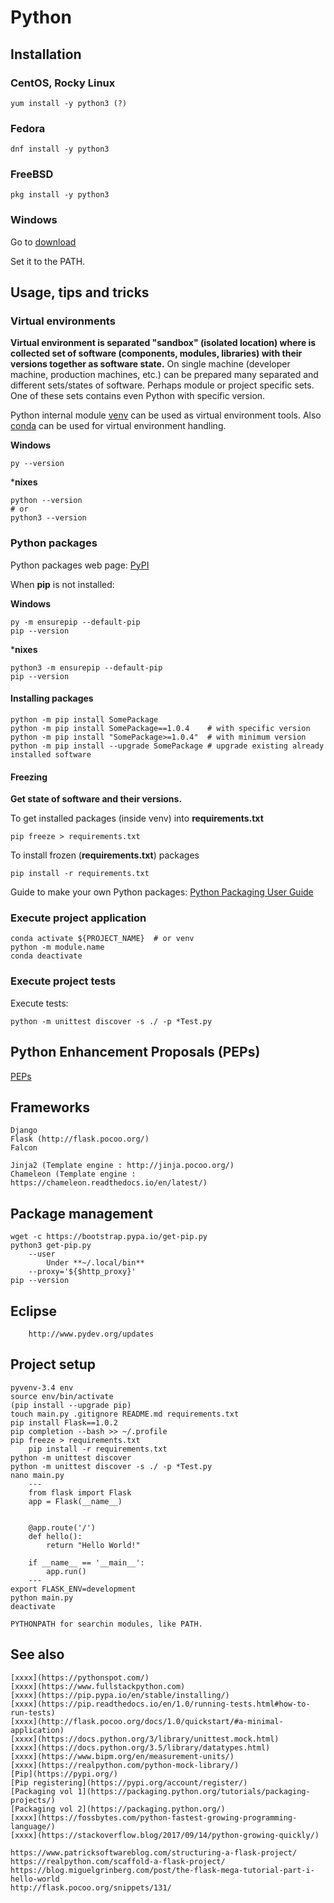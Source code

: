 # Python

## Installation

### CentOS, Rocky Linux

```shell
yum install -y python3 (?)
```

### Fedora

```shell
dnf install -y python3
```

### FreeBSD

```shell
pkg install -y python3
```

### Windows

Go to [download](https://www.python.org/downloads/)

Set it to the PATH.

## Usage, tips and tricks

### Virtual environments

**Virtual environment is separated "sandbox" (isolated location) where is collected set of software (components,
modules, libraries) with their versions together as software state.** On single machine (developer machine, production
machines, etc.) can be prepared many separated and different sets/states of software. Perhaps module or project specific
sets. One of these sets contains even Python with specific version.

Python internal module [venv](venv.html) can be used as virtual environment tools. Also [conda](conda.html) can be used
for virtual environment handling.

**Windows**

```commandline
py --version
```

***nixes**

```shell
python --version
# or
python3 --version
```

### Python packages

Python packages web page: [PyPI](https://pypi.org/)

When **pip** is not installed:

**Windows**

```commandline
py -m ensurepip --default-pip
pip --version
```

***nixes**

```shell
python3 -m ensurepip --default-pip
pip --version
```

#### Installing packages

```shell
python -m pip install SomePackage
python -m pip install SomePackage==1.0.4    # with specific version
python -m pip install "SomePackage>=1.0.4"  # with minimum version
python -m pip install --upgrade SomePackage # upgrade existing already installed software
```

#### Freezing

**Get state of software and their versions.**

To get installed packages (inside venv) into **requirements.txt**

```shell
pip freeze > requirements.txt
```

To install frozen (**requirements.txt**) packages

```shell
pip install -r requirements.txt
```

Guide to make your own Python packages: [Python Packaging User Guide](https://packaging.python.org/en/latest/)

### Execute project application

```shell
conda activate ${PROJECT_NAME}  # or venv
python -m module.name
conda deactivate
```

### Execute project tests

Execute tests:

```shell
python -m unittest discover -s ./ -p *Test.py
```

## Python Enhancement Proposals (PEPs)

[PEPs](https://peps.python.org/)

## Frameworks

    Django
    Flask (http://flask.pocoo.org/)
    Falcon

    Jinja2 (Template engine : http://jinja.pocoo.org/)
    Chameleon (Template engine : https://chameleon.readthedocs.io/en/latest/)

## Package management

    wget -c https://bootstrap.pypa.io/get-pip.py
    python3 get-pip.py
        --user
            Under **~/.local/bin**
        --proxy='${$http_proxy}'
    pip --version

## Eclipse

        http://www.pydev.org/updates

## Project setup

    pyvenv-3.4 env
    source env/bin/activate
    (pip install --upgrade pip)
    touch main.py .gitignore README.md requirements.txt
    pip install Flask==1.0.2
    pip completion --bash >> ~/.profile
    pip freeze > requirements.txt
        pip install -r requirements.txt
    python -m unittest discover
    python -m unittest discover -s ./ -p *Test.py
    nano main.py
        ---
        from flask import Flask
        app = Flask(__name__)


        @app.route('/')
        def hello():
            return "Hello World!"

        if __name__ == '__main__':
            app.run()
        ---
    export FLASK_ENV=development
    python main.py
    deactivate

    PYTHONPATH for searchin modules, like PATH.

## See also

    [xxxx](https://pythonspot.com/)
    [xxxx](https://www.fullstackpython.com)
    [xxxx](https://pip.pypa.io/en/stable/installing/)
    [xxxx](https://pip.readthedocs.io/en/1.0/running-tests.html#how-to-run-tests)
    [xxxx](http://flask.pocoo.org/docs/1.0/quickstart/#a-minimal-application)
    [xxxx](https://docs.python.org/3/library/unittest.mock.html)
    [xxxx](https://docs.python.org/3.5/library/datatypes.html)
    [xxxx](https://www.bipm.org/en/measurement-units/)
    [xxxx](https://realpython.com/python-mock-library/)
    [Pip](https://pypi.org/)
    [Pip registering](https://pypi.org/account/register/)
    [Packaging vol 1](https://packaging.python.org/tutorials/packaging-projects/)
    [Packaging vol 2](https://packaging.python.org/)
    [xxxx](https://fossbytes.com/python-fastest-growing-programming-language/)
    [xxxx](https://stackoverflow.blog/2017/09/14/python-growing-quickly/)

    https://www.patricksoftwareblog.com/structuring-a-flask-project/
    https://realpython.com/scaffold-a-flask-project/
    https://blog.miguelgrinberg.com/post/the-flask-mega-tutorial-part-i-hello-world
    http://flask.pocoo.org/snippets/131/
